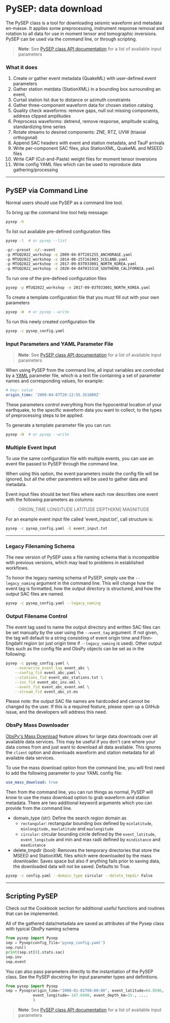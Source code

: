 # PySEP: data download

The PySEP class is a tool for downloading seismic waveform and metadata 
en-masse. It applies some preprocessing, instrument response removal and
rotation to all data for use in moment tensor and tomographic inversions. 
PySEP can be used via the command line, or through scripting.

> __Note__: See [PySEP class API documentation](
  https://adjtomo.github.io/pysep/autoapi/pysep/pysep/index.html#pysep.pysep.Pysep)
  for a list of available input parameters

### What it does
1. Create or gather event metadata (QuakeML) with user-defined event parameters 
2. Gather station metdata (StationXML) in a bounding box surrounding an event, 
3. Curtail station list due to distance or azimuth constraints
4. Gather three-component waveform data for chosen station catalog
5. Quality check waveforms: remove gaps, null out missing components, address 
  clipped amplitudes
6. Preprocess waveforms: detrend, remove response, amplitude scaling, 
  standardizing time series
7. Rotate streams to desired components: ZNE, RTZ, UVW (triaxial orthogonal)
8. Append SAC headers with event and station metadata, and TauP arrivals
9. Write per-component SAC files, plus StationXML, QuakeML and MSEED files
10. Write CAP (Cut-and-Paste) weight files for moment tensor inversions
11. Write config YAML files which can be used to reproduce data gathering/processing


--------------------------------------------------------------------------------

## PySEP via Command Line

Normal users should use PySEP as a command line tool. 

To bring up the command line tool help message:

```bash
pysep -h 
```

To list out available pre-defined configuration files

```bash
pysep -l  # or pysep --list

-p/--preset -e/--event
-p MTUQ2022_workshop -e 2009-04-07T201255_ANCHORAGE.yaml
-p MTUQ2022_workshop -e 2014-08-25T161903_ICELAND.yaml
-p MTUQ2022_workshop -e 2017-09-03T033001_NORTH_KOREA.yaml
-p MTUQ2022_workshop -e 2020-04-04T015318_SOUTHERN_CALIFORNIA.yaml
```

To run one of the pre-defined configuration files

``` bash
pysep -p MTUQ2022_workshop -e 2017-09-03T033001_NORTH_KOREA.yaml 
```

To create a template configuration file that you must fill out with your own
parameters

```bash
pysep -W  # or pysep --write
```

To run this newly created configuration file

```bash
pysep -c pysep_config.yaml
```


### Input Parameters and YAML Parameter File

> __Note__: See [PySEP class API documentation](
  https://adjtomo.github.io/pysep/autoapi/pysep/pysep/index.html#pysep.pysep.Pysep)
  for a list of available input parameters

When using PySEP from the command line, all input variables are controlled by a 
[YAML](https://yaml.org/) parameter file, which is a text file containing 
a set of parameter names and corresponding values, for example:

```yaml
# key: value
origin_time: '2009-04-07T20:12:55.351000Z'
```

These parameters control everything from the hypocentral location of 
your earthquake, to the specific waveform data you want to collect, to the
types of preprocessing steps to be applied.

To generate a template parameter file you can run:

```bash
pysep -W  # or pysep --write
```


### Multiple Event Input

To use the same configuration file with multiple events, you can use an event 
file passed to PySEP through the command line.

When using this option, the event parameters inside the config file will be
ignored, but all the other parameters will be used to gather data and metadata.

Event input files should be text files where each row describes one event with 
the following parameters as columns:

> ORIGIN_TIME LONGITUDE LATITUDE DEPTH[KM] MAGNITUDE

For an example event input file called 'event_input.txt', call structure is:

```bash
pysep -c pysep_config.yaml -E event_input.txt
```

--------------------------------------------------------------------------------
### Legacy Filenaming Schema

The new version of PySEP uses a file naming schema that is incompatible with 
previous versions, which may lead to problems in established workflows. 

To honor the legacy naming schema of PySEP, simply use the ``--legacy_naming`` 
argument in the command line. This will change how the event tag is formatted,
how the output directory is structured, and how the output SAC files are named.

```bash
pysep -c pysep_config.yaml --legacy_naming
```


### Output Filename Control

The event tag used to name the output directory and written SAC files can be set
manually by the user using the ``--event_tag`` argument. If not given, the tag 
will default to a string consisting of event origin time and Flinn-Engdahl 
region (or just origin time if ``--legacy_naming`` is used). Other output files 
such as the config file and ObsPy objects can be set as in the following: 

```bash
pysep -c pysep_config.yaml \
    --overwrite_event_tag event_abc \
    --config_fid event_abc.yaml \
    --stations_fid event_abc_stations.txt \
    --inv_fid event_abc_inv.xml \
    --event_fid event_abc_event.xml \
    --stream_fid event_abc_st.ms
```

Please note: the output SAC file names are hardcoded and cannot be changed 
by the user. If this is a required feature, please open up a GitHub issue, and 
the developers will address this need.


### ObsPy Mass Downloader

[ObsPy's Mass Download](https://docs.obspy.org/packages/autogen/obspy.clients.fdsn.mass_downloader.html)
feature allows for large data downloads over all available data services. This may be useful if 
you don't care where your data comes from and just want to download all data available. This 
ignores the ``client`` option and downloads waveform and station metadata for all available 
data services.

To use the mass download option from the command line, you will first need to add the following
parameter to your YAML config file:

```yaml
use_mass_download: true     
```

Then from the command line, you can run things as normal, PySEP will know to use the mass download option 
to grab waveform and station metadata. There are two additional keyword arguments which you can provide 
from the command line. 

- domain_type (str): Define the search region domain as 
    - ``rectangular``: rectangular bounding box defined by `minlatitude`,
       `minlongitude,` `maxlatitude` and `maxlongitude`
    - ``circular``: circular bounding circle defined by the `event_latitude`,
      `event_longitude` and min and max radii defined by `mindistance` and 
      `maxdistance`
- delete_tmpdir (bool): Removes the temporary directories that store the MSEED and
  StationXML files which were downloaded by the mass downloader.
  Saves space but also if anything fails prior to saving data,
  the downloaded data will not be saved. Defaults to True.

```bash
pysep -c config.yaml --domain_type circular --delete_tmpdir False
```
-------------------------------------------------------------------------------

## Scripting PySEP

Check out the Cookbook section for additional useful functions and routines
that can be implemented.

All of the gathered data/metadata are saved as attributes of the Pysep class 
with typical ObsPy naming schema

```python
from pysep import Pysep
sep = Pysep(config_file='pysep_config.yaml')
sep.run()
print(sep.st[0].stats.sac)
sep.inv
sep.event
```

You can also pass parameters directly to the instantiation of the PySEP 
class. See the PySEP docstring for input parameter types and definitions.

```python
from pysep import Pysep
sep = Pysep(origin_time="2000-01-01T00:00:00", event_latitude=64.8596,
            event_longitude=-147.8498, event_depth_km=15., ....
            )
```

> __Note__: See [PySEP class API documentation](
  https://adjtomo.github.io/pysep/autoapi/pysep/pysep/index.html#pysep.pysep.Pysep)
  for a list of available input parameters

